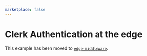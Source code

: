 ```yaml
---
marketplace: false
---
```


# Clerk Authentication at the edge

This example has been moved to [`edge-middleware`](/edge-middleware/clerk-authentication).
